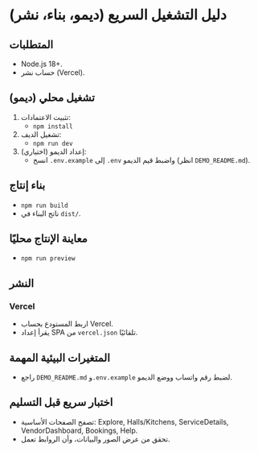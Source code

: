 # دليل التشغيل السريع (ديمو، بناء، نشر)

## المتطلبات
- Node.js 18+.
- حساب نشر (Vercel).

## تشغيل محلي (ديمو)
1. تثبيت الاعتمادات:
   - `npm install`
2. تشغيل الديف:
   - `npm run dev`
3. إعداد الديمو (اختياري):
   - انسخ `.env.example` إلى `.env` واضبط قيم الديمو (انظر `DEMO_README.md`).

## بناء إنتاج
- `npm run build`
- ناتج البناء في `dist/`.

## معاينة الإنتاج محليًا
- `npm run preview`

## النشر
### Vercel
- اربط المستودع بحساب Vercel.
- يقرأ إعداد SPA من `vercel.json` تلقائيًا.

## المتغيرات البيئية المهمة
- راجع `DEMO_README.md` و`.env.example` لضبط رقم واتساب ووضع الديمو.

## اختبار سريع قبل التسليم
- تصفح الصفحات الأساسية: Explore, Halls/Kitchens, ServiceDetails, VendorDashboard, Bookings, Help.
- تحقق من عرض الصور والبيانات، وأن الروابط تعمل.